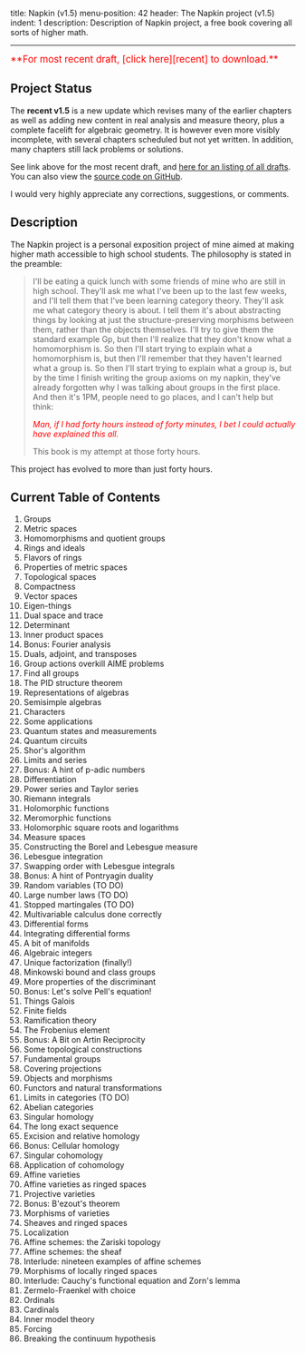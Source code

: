 title: Napkin (v1.5)
menu-position: 42
header: The Napkin project (v1.5)
indent: 1
description: Description of Napkin project, a free book covering all sorts of higher math.

---

<span style="color:red; font-size: 120%;">
**For most recent draft, [click here][recent] to download.**
</span>

## Project Status

The **recent v1.5** is a new update which revises
many of the earlier chapters as well as adding new content
in real analysis and measure theory,
plus a complete facelift for algebraic geometry.
It is however even more visibly incomplete,
with several chapters scheduled but not yet written.
In addition, many chapters still lack problems or solutions.

See link above for the most recent draft,
and [here for an listing of all drafts][wp].
You can also view the [source code on GitHub](https://github.com/vEnhance/napkin/).

I would very highly appreciate any corrections, suggestions, or comments.

## Description
The Napkin project is a personal exposition project of mine
aimed at making higher math accessible to high school students.
The philosophy is stated in the preamble:

> I'll be eating a quick lunch with some friends of mine who are still in high school.
> They'll ask me what I've been up to the last few weeks, and I'll tell them that I've been learning category theory.
> They'll ask me what category theory is about.
> I tell them it's about abstracting things by looking at just the structure-preserving morphisms between them, rather than the objects themselves.
> I'll try to give them the standard example Gp, but then I'll realize that they don't know what a homomorphism is.
> So then I'll start trying to explain what a homomorphism is, but then I'll remember that they haven't learned what a group is.
> So then I'll start trying to explain what a group is, but by the time I finish writing the group axioms on my napkin, they've already forgotten why I was talking about groups in the first place.
> And then it's 1PM, people need to go places, and I can't help but think:
>
> *<span style="color:red;">Man, if I had forty hours instead of forty minutes, I bet I could actually have explained this all.</span>*
>
> This book is my attempt at those forty hours.

This project has evolved to more than just forty hours.

## Current Table of Contents

1. Groups
2. Metric spaces
3. Homomorphisms and quotient groups
4. Rings and ideals
5. Flavors of rings
6. Properties of metric spaces
7. Topological spaces
8. Compactness
9. Vector spaces
10. Eigen-things
11. Dual space and trace
12. Determinant
13. Inner product spaces
14. Bonus: Fourier analysis
15. Duals, adjoint, and transposes
16. Group actions overkill AIME problems
17. Find all groups
18. The PID structure theorem
19. Representations of algebras
20. Semisimple algebras
21. Characters
22. Some applications
23. Quantum states and measurements
24. Quantum circuits
25. Shor's algorithm
26. Limits and series
27. Bonus: A hint of p-adic numbers
28. Differentiation
29. Power series and Taylor series
30. Riemann integrals
31. Holomorphic functions
32. Meromorphic functions
33. Holomorphic square roots and logarithms
34. Measure spaces
35. Constructing the Borel and Lebesgue measure
36. Lebesgue integration
37. Swapping order with Lebesgue integrals
38. Bonus: A hint of Pontryagin duality
39. Random variables (TO DO)
40. Large number laws (TO DO)
41. Stopped martingales (TO DO)
42. Multivariable calculus done correctly
43. Differential forms
44. Integrating differential forms
45. A bit of manifolds
46. Algebraic integers
47. Unique factorization (finally!)
48. Minkowski bound and class groups
49. More properties of the discriminant
50. Bonus: Let's solve Pell's equation!
51. Things Galois
52. Finite fields
53. Ramification theory
54. The Frobenius element
55. Bonus: A Bit on Artin Reciprocity
56. Some topological constructions
57. Fundamental groups
58. Covering projections
59. Objects and morphisms
60. Functors and natural transformations
61. Limits in categories (TO DO)
62. Abelian categories
63. Singular homology
64. The long exact sequence
65. Excision and relative homology
66. Bonus: Cellular homology
67. Singular cohomology
68. Application of cohomology
69. Affine varieties
70. Affine varieties as ringed spaces
71. Projective varieties
72. Bonus: B\'ezout's theorem
73. Morphisms of varieties
74. Sheaves and ringed spaces
75. Localization
76. Affine schemes: the Zariski topology
77. Affine schemes: the sheaf
78. Interlude: nineteen examples of affine schemes
79. Morphisms of locally ringed spaces
80. Interlude: Cauchy's functional equation and Zorn's lemma
81. Zermelo-Fraenkel with choice
82. Ordinals
83. Cardinals
84. Inner model theory
85. Forcing
86. Breaking the continuum hypothesis

[recent]: https://usamo.files.wordpress.com/2019/02/napkin-v15-20190220.pdf
[wp]: https://usamo.wordpress.com/napkin/
